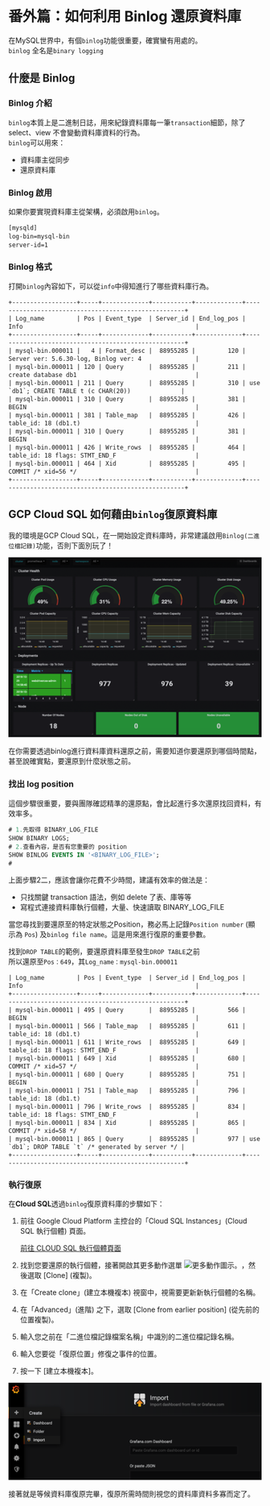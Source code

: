 # 番外篇：如何利用 Binlog 還原資料庫

在MySQL世界中，有個`binlog`功能很重要，確實蠻有用處的。  
`binlog` 全名是`binary logging`

## 什麼是 Binlog

### Binlog 介紹

`binlog`本質上是二進制日誌，用來紀錄資料庫每一筆`transaction`細節，除了 select、view 不會變動資料庫資料的行為。  
`binlog`可以用來：

* 資料庫主從同步
* 還原資料庫

### Binlog 啟用

如果你要實現資料庫主從架構，必須啟用`binlog`。

```bash
[mysqld]
log-bin=mysql-bin
server-id=1
```

### Binlog 格式

打開`binlog`內容如下，可以從`info`中得知進行了哪些資料庫行為。

```text
+------------------+-----+-------------+-----------+-------------+-----------------------------------------------------+
| Log_name         | Pos | Event_type  | Server_id | End_log_pos | Info                                                |
+------------------+-----+-------------+-----------+-------------+-----------------------------------------------------+
| mysql-bin.000011 |   4 | Format_desc |  88955285 |         120 | Server ver: 5.6.30-log, Binlog ver: 4               |
| mysql-bin.000011 | 120 | Query       |  88955285 |         211 | create database db1                                 |
| mysql-bin.000011 | 211 | Query       |  88955285 |         310 | use `db1`; CREATE TABLE t (c CHAR(20))              |
| mysql-bin.000011 | 310 | Query       |  88955285 |         381 | BEGIN                                               |
| mysql-bin.000011 | 381 | Table_map   |  88955285 |         426 | table_id: 18 (db1.t)                                |
| mysql-bin.000011 | 310 | Query       |  88955285 |         381 | BEGIN                                               |
| mysql-bin.000011 | 426 | Write_rows  |  88955285 |         464 | table_id: 18 flags: STMT_END_F                      |
| mysql-bin.000011 | 464 | Xid         |  88955285 |         495 | COMMIT /* xid=56 */                                 |
+------------------+-----+-------------+-----------+-------------+-----------------------------------------------------+

```

## GCP Cloud SQL 如何藉由`binlog`復原資料庫

我的環境是GCP Cloud SQL，在一開始設定資料庫時，非常建議啟用`Binlog(二進位檔記錄)`功能，否則下面別玩了！

![](../.gitbook/assets/image%20%2822%29.png)

在你需要透過binlog進行資料庫資料還原之前，需要知道你要還原到哪個時間點，甚至說確實點，要還原到什麼狀態之前。

### 找出 log position

這個步驟很重要，要與團隊確認精準的還原點，會比起進行多次還原找回資料，有效率多。

```sql
# 1.先取得 BINARY_LOG_FILE
SHOW BINARY LOGS;
# 2.查看內容，是否有您重要的 position
SHOW BINLOG EVENTS IN '<BINARY_LOG_FILE>';
# 
```

上面步驟2二，應該會讓你花費不少時間，建議有效率的做法是：

* 只找關鍵 transaction 語法，例如 delete 了表、庫等等
* 寫程式連接資料庫執行個體，大量、快速讀取 BINARY\_LOG\_FILE

當您尋找到要還原至的特定狀態之Position，務必馬上記錄`Position number` \(顯示為 `Pos`\) 及`binlog file name`。這是用來進行復原的重要參數。

找到`DROP TABLE`的範例，要還原資料庫至發生`DROP TABLE`之前  
所以還原至`Pos：649`，其`Log_name：mysql-bin.000011`

```text
| Log_name         | Pos | Event_type  | Server_id | End_log_pos | Info                                                |
+------------------+-----+-------------+-----------+-------------+-----------------------------------------------------+
| mysql-bin.000011 | 495 | Query       |  88955285 |         566 | BEGIN                                               |
| mysql-bin.000011 | 566 | Table_map   |  88955285 |         611 | table_id: 18 (db1.t)                                |
| mysql-bin.000011 | 611 | Write_rows  |  88955285 |         649 | table_id: 18 flags: STMT_END_F                      |
| mysql-bin.000011 | 649 | Xid         |  88955285 |         680 | COMMIT /* xid=57 */                                 |
| mysql-bin.000011 | 680 | Query       |  88955285 |         751 | BEGIN                                               |
| mysql-bin.000011 | 751 | Table_map   |  88955285 |         796 | table_id: 18 (db1.t)                                |
| mysql-bin.000011 | 796 | Write_rows  |  88955285 |         834 | table_id: 18 flags: STMT_END_F                      |
| mysql-bin.000011 | 834 | Xid         |  88955285 |         865 | COMMIT /* xid=58 */                                 |
| mysql-bin.000011 | 865 | Query       |  88955285 |         977 | use `db1`; DROP TABLE `t` /* generated by server */ |
+------------------+-----+-------------+-----------+-------------+-----------------------------------------------------+

```

### 執行復原

在**Cloud SQL**透過`binlog`復原資料庫的步驟如下：

1. 前往 Google Cloud Platform 主控台的「Cloud SQL Instances」\(Cloud SQL 執行個體\) 頁面。

   [前往 CLOUD SQL 執行個體頁面](https://console.cloud.google.com/sql/instances?hl=zh-tw)

2. 找到您要還原的執行個體，接著開啟其更多動作選單 ![&#x66F4;&#x591A;&#x52D5;&#x4F5C;&#x5716;&#x793A;&#x3002;](https://cloud.google.com/sql/images/more-actions.png?hl=zh-tw)，然後選取 \[Clone\] \(複製\)。
3. 在「Create clone」\(建立本機複本\) 視窗中，視需要更新新執行個體的名稱。
4. 在「Advanced」\(進階\) 之下，選取 \[Clone from earlier position\] \(從先前的位置複製\)。
5. 輸入您之前在「二進位檔記錄檔案名稱」中識別的二進位檔記錄名稱。
6. 輸入您要從「復原位置」修復之事件的位置。
7. 按一下 \[建立本機複本\]。

![](../.gitbook/assets/image%20%2815%29.png)

接著就是等候資料庫復原完畢，復原所需時間則視您的資料庫資料多寡而定了。

